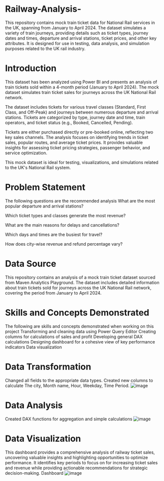 # Railway-Analysis-
This repository contains mock train ticket data for National Rail services in the UK, spanning from January to April 2024. The dataset simulates a variety of train journeys, providing details such as ticket types, journey dates and times, departure and arrival stations, ticket prices, and other key attributes. It is designed for use in testing, data analysis, and simulation purposes related to the UK rail industry.
# Introduction 
This dataset has been analyzed using Power BI and presents an analysis of train tickets sold within a 4-month period (January to April 2024). The mock dataset simulates train ticket sales for journeys across the UK National Rail network.

The dataset includes tickets for various travel classes (Standard, First Class, and Off-Peak) and journeys between numerous departure and arrival stations. Tickets are categorized by type, journey date and time, train operators, and ticket status (e.g., Booked, Cancelled, Pending).

Tickets are either purchased directly or pre-booked online, reflecting two key sales channels. The analysis focuses on identifying trends in ticket sales, popular routes, and average ticket prices. It provides valuable insights for assessing ticket pricing strategies, passenger behavior, and service optimization.

This mock dataset is ideal for testing, visualizations, and simulations related to the UK's National Rail system.
# Problem Statement
The following questions are the recommended analysis
What are the most popular departure and arrival stations?

Which ticket types and classes generate the most revenue?

What are the main reasons for delays and cancellations?

Which days and times are the busiest for travel?

How does city-wise revenue and refund percentage vary?
# Data Source
This repository contains an analysis of a mock train ticket dataset sourced from Maven Analytics Playground. The dataset includes detailed information about train tickets sold for journeys across the UK National Rail network, covering the period from January to April 2024.
# Skills and Concepts Demonstrated
The following are skills and concepts demonstrated when working on this project
Transforming and cleaning data using Power Query Editor
Creating columns for calculations of sales and profit
Developing general DAX calculations
Designing dashboard for a cohesive view of key performance indicators
Data visualization
# Data Transformation
Changed all fields to the appropriate data types. Created new columns to calculate The city, Month name, Hour, Weekday, Time Period.
 ![image](https://github.com/user-attachments/assets/58fff272-6795-4366-b77d-20acea0fdf52)
# Data Analysis
Created DAX functions for aggregation and simple calculations
![image](https://github.com/user-attachments/assets/188b6f90-46cb-4ebf-9893-03de797872dd)

# Data Visualization
This dashboard provides a comprehensive analysis of railway ticket sales, uncovering valuable insights and highlighting opportunities to optimize performance. It identifies key periods to focus on for increasing ticket sales and revenue while providing actionable recommendations for strategic decision-making.
Dashboard 
![image](https://github.com/user-attachments/assets/323c620a-4b7f-402b-9104-a07f1fd02bdf)

